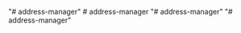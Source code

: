 "# address-manager" 
#   a d d r e s s - m a n a g e r  
 "# address-manager" 
"# address-manager" 
